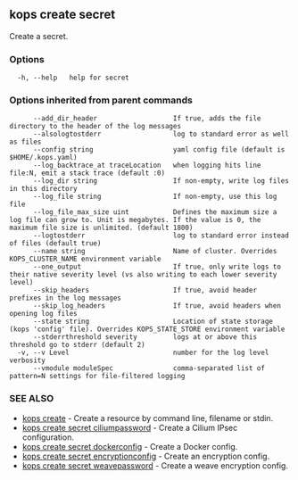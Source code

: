 
<!--- This file is automatically generated by make gen-cli-docs; changes should be made in the go CLI command code (under cmd/kops) -->

## kops create secret

Create a secret.

### Options

```
  -h, --help   help for secret
```

### Options inherited from parent commands

```
      --add_dir_header                   If true, adds the file directory to the header of the log messages
      --alsologtostderr                  log to standard error as well as files
      --config string                    yaml config file (default is $HOME/.kops.yaml)
      --log_backtrace_at traceLocation   when logging hits line file:N, emit a stack trace (default :0)
      --log_dir string                   If non-empty, write log files in this directory
      --log_file string                  If non-empty, use this log file
      --log_file_max_size uint           Defines the maximum size a log file can grow to. Unit is megabytes. If the value is 0, the maximum file size is unlimited. (default 1800)
      --logtostderr                      log to standard error instead of files (default true)
      --name string                      Name of cluster. Overrides KOPS_CLUSTER_NAME environment variable
      --one_output                       If true, only write logs to their native severity level (vs also writing to each lower severity level)
      --skip_headers                     If true, avoid header prefixes in the log messages
      --skip_log_headers                 If true, avoid headers when opening log files
      --state string                     Location of state storage (kops 'config' file). Overrides KOPS_STATE_STORE environment variable
      --stderrthreshold severity         logs at or above this threshold go to stderr (default 2)
  -v, --v Level                          number for the log level verbosity
      --vmodule moduleSpec               comma-separated list of pattern=N settings for file-filtered logging
```

### SEE ALSO

* [kops create](kops_create.md)	 - Create a resource by command line, filename or stdin.
* [kops create secret ciliumpassword](kops_create_secret_ciliumpassword.md)	 - Create a Cilium IPsec configuration.
* [kops create secret dockerconfig](kops_create_secret_dockerconfig.md)	 - Create a Docker config.
* [kops create secret encryptionconfig](kops_create_secret_encryptionconfig.md)	 - Create an encryption config.
* [kops create secret weavepassword](kops_create_secret_weavepassword.md)	 - Create a weave encryption config.

